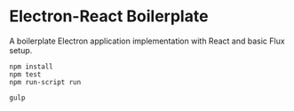 Electron-React Boilerplate
==========================

A boilerplate Electron application implementation with React and basic Flux setup.

```
npm install
npm test
npm run-script run
```

```
gulp
```